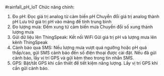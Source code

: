 #rainfall_pH_IoT
Chức năng chính:
1.	Đo pH: 
	Đọc giá trị analog từ cảm biến pH
	Chuyển đổi giá trị analog thành pH
	Lưu trữ giá trị pH vào mảng để tính trung bình
2.	Đo lượng mưa: 
	Đếm xung từ cảm biến mưa
	Chuyển đổi số xung thành lượng mưa
3.	Gửi dữ liệu lên ThingSpeak: 
	Kết nối WiFi
	Gửi giá trị pH và lượng mưa lên kênh ThingSpeak
4.	Cảnh báo qua SMS: 
	Nếu lượng mưa vượt quá ngưỡng hoặc pH quá thấp/cao, gửi SMS cảnh báo đến số điện thoại được cài đặt.
	Nếu đã gửi cảnh báo, lấy vị trí GPS và gửi kèm theo trong tin nhắn SMS.
5.	GPS: 
	Bật/tắt GPS khi cần thiết để tiết kiệm năng lượng.
	Lấy vị trí GPS khi cần gửi cảnh báo.
